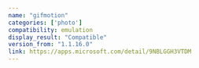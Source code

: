```yaml
---
name: "gifmotion"
categories: ['photo']
compatibility: emulation
display_result: "Compatible"
version_from: "1.1.16.0"
link: https://apps.microsoft.com/detail/9NBLGGH3VTDM
---
```

